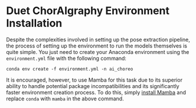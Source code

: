 # Duet ChorAIgraphy Environment Installation

Despite the complexities involved in setting up the pose extraction pipeline, the process of setting up the environment to run the models themselves is quite simple. You just need to create your Anaconda environment using the `environment.yml` file with the following command:

```
conda env create -f environment.yml -n ai_choreo
```

It is encouraged, however, to use Mamba for this task due to its superior ability to handle potential package incompatibilities and its significantly faster environment creation process. To do this, simply [install Mamba](https://mamba.readthedocs.io/en/latest/installation/mamba-installation.html) and replace `conda` with `mamba` in the above command.